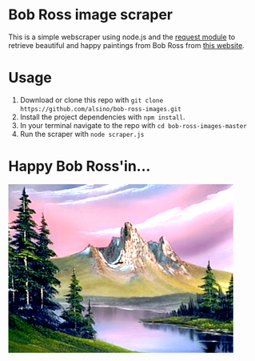 # Bob Ross image scraper

This is a simple webscraper using node.js and the [request module](https://github.com/request/request#readme) to retrieve beautiful and happy paintings from Bob Ross from [this website](https://www.twoinchbrush.com/).

# Usage

1. Download or clone this repo with `git clone https://github.com/alsino/bob-ross-images.git`
2. Install the project dependencies with `npm install`.
3. In your terminal navigate to the repo with `cd bob-ross-images-master`
4. Run the scraper with `node scraper.js`

# Happy Bob Ross'in...

![A nice image](https://raw.githubusercontent.com/alsino/bob-ross-images/master/sample-image.png)
